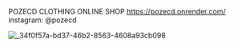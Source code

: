 POZECD CLOTHING ONLINE SHOP
https://pozecd.onrender.com/
instagram: @pozecd

![_34f0f57a-bd37-46b2-8563-4608a93cb098](https://github.com/anckor0/pozecd/assets/65112204/80e4dad5-a10b-4cde-9bb4-c139def7d702)
